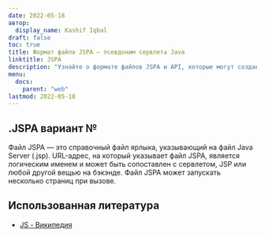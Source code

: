 ```yaml
---
date: 2022-05-18
автор:
  display_name: Kashif Iqbal
draft: false
toc: true
title: Формат файла JSPA — псевдоним сервлета Java
linktitle: JSPA
description: "Узнайте о формате файлов JSPA и API, которые могут создавать и открывать файлы JSPA."
menu:
  docs:
    parent: "web"
lastmod: 2022-05-18
---
```


## .JSPA вариант №

Файл JSPA — это справочный файл ярлыка, указывающий на файл Java Server (.jsp). URL-адрес, на который указывает файл JSPA, является логическим именем и может быть сопоставлен с сервлетом, JSP или любой другой вещью на бэкэнде. Файл JSPA может запускать несколько страниц при вызове.

## Использованная литература ##

- [JS - Википедия](https://en.wikipedia.org/wiki/JavaScript)


